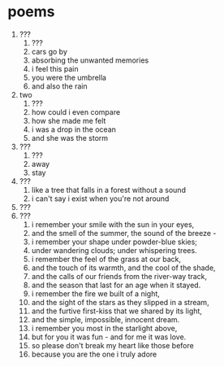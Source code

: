 # poems

1. ???
   1. ???
   2. cars go by
   3. absorbing the unwanted memories
   4. i feel this pain
   5. you were the umbrella
   6. and also the rain
2. two
   1. ???
   2. how could i even compare
   3. how she made me felt
   4. i was a drop in the ocean
   5. and she was the storm
3. ???
   1. ???
   2. away
   3. stay
4. ???
   1. like a tree that falls in a forest without a sound
   2. i can't say i exist when you're not around
5. ???
6. ???
   1. i remember your smile with the sun in your eyes,
   2. and the smell of the summer, the sound of the breeze -
   3. i remember your shape under powder-blue skies;
   4. under wandering clouds; under whispering trees.
   5. i remember the feel of the grass at our back,
   6. and the touch of its warmth, and the cool of the shade,
   7. and the calls of our friends from the river-way track,
   8. and the season that last for an age when it stayed.
   9. i remember the fire we built of a night,
   10. and the sight of the stars as they slipped in a stream,
   11. and the furtive first-kiss that we shared by its light,
   12. and the simple, impossible, innocent dream.
   13. i remember you most in the starlight above,
   14. but for you it was fun - and for me it was love.
   15. so please don't break my heart like those before
   16. because you are the one i truly adore